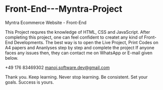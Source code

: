 # Front-End---Myntra-Project
Myntra Ecommerce Website - Front-End 

This Project requres the knowledge of HTML, CSS and JavaScript.
After completing this project, one can feel confident to createt any kind of Front-End Developments.
The best way is to open the Live Project, Print Codes on A4 papers and Ananlyses step by step and complete the project
If anyone faces any issues then, they can contact me on WhatsApp or E-mail given below.

+49 176 83469302
manoj.software.dev@gmail.com

Thank you.
Keep learning.
Never stop learning.
Be consistent.
Set your goals. 
Success is yours.
